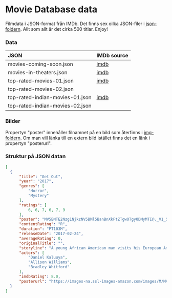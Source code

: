 # Movie Database data

Filmdata i JSON-format från IMDb. Det finns sex oilka JSON-filer i [json-foldern](https://github.com/FEND16/movie-json-data/tree/master/json). Allt som allt är det cirka 500 titlar. Enjoy!

### Data

| JSON                             | IMDb source                                                                         | 
| :--------------------------------| :-----------------------------------------------------------------------------------|
|  movies-coming-soon.json         | [imdb](http://www.imdb.com/movies-coming-soon/?ref_=nv_mv_cs_4)                     | 
|  movies-in-theaters.json         | [imdb](http://www.imdb.com/movies-in-theaters/?ref_=cs_inth)                        |  
|  top-rated-movies-01.json        | [imdb](http://www.imdb.com/chart/top?ref_=nv_mv_250_6)                              |     
|  top-rated-movies-02.json        |                                                                                     | 
|  top-rated-indian-movies-01.json | [imdb](http://www.imdb.com/chart/top-indian-movies?ref_=nv_mv_250_in_7)             | 
|  top-rated-indian-movies-02.json |                                                                                     |

### Bilder  
Propertyn "poster" innehåller filnamnet på en bild som återfinns i [img-foldern](https://github.com/FEND16/movie-json-data/tree/master/img).
Om man vill länka till en extern bild istället finns det en länk i propertyn "posterurl".

### Struktur på JSON datan
```JSON
[
  {
      "title": "Get Out",
      "year": "2017",
      "genres": [
          "Horror",
          "Mystery"
      ],
      "ratings": [
          6, 6, 7, 6, 7, 9
      ],
      "poster": "MV5BNTE2Nzg1NjkzNV5BMl5BanBnXkFtZTgwOTgyODMyMTI@._V1_SY500_CR0,0,315,500_AL_.jpg",
      "contentRating": "R",
      "duration": "PT103M",
      "releaseDate": "2017-02-24",
      "averageRating": 0,
      "originalTitle": "",
      "storyline": "A young African American man visits his European American girlfriend's family estate where he learns that many of its residents, who are black, have gone missing, and he soon learns the horrible truth when another frantic African-American warns him to \"get out\". He soon learns this is easier said than done.",
      "actors": [
          "Daniel Kaluuya",
          "Allison Williams",
          "Bradley Whitford"
      ],
      "imdbRating": 8.0,
      "posterurl": "https://images-na.ssl-images-amazon.com/images/M/MV5BNTE2Nzg1NjkzNV5BMl5BanBnXkFtZTgwOTgyODMyMTI@._V1_SY500_CR0,0,315,500_AL_.jpg"
  }
]

```
